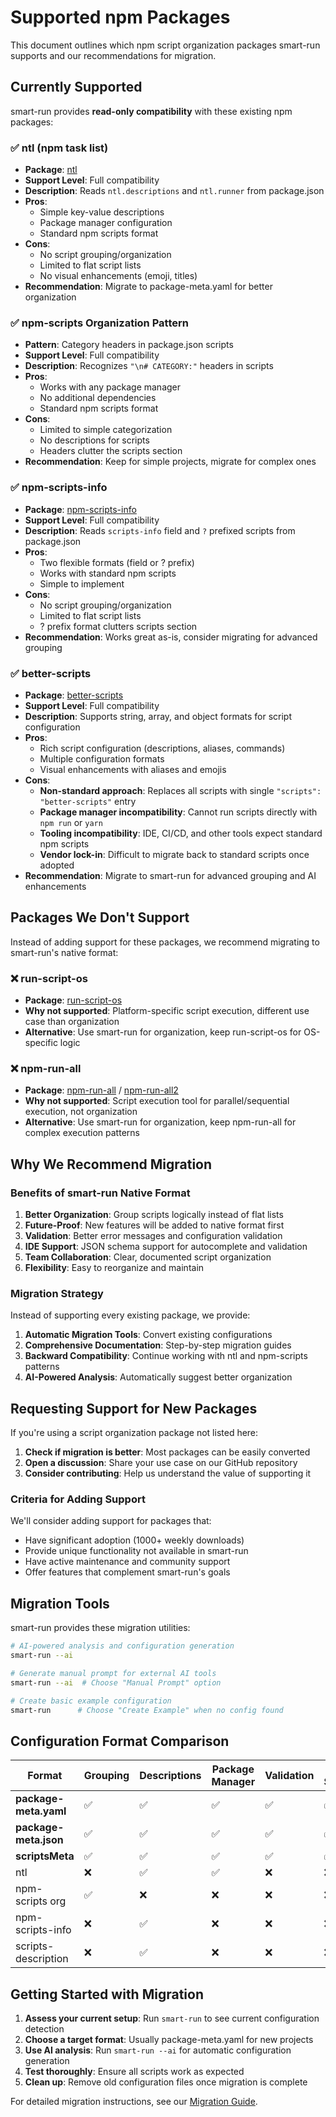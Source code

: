 # Supported npm Packages

This document outlines which npm script organization packages smart-run supports and our recommendations for migration.

## Currently Supported

smart-run provides **read-only compatibility** with these existing npm packages:

### ✅ ntl (npm task list)
- **Package**: [ntl](https://github.com/ruyadorno/ntl)
- **Support Level**: Full compatibility
- **Description**: Reads `ntl.descriptions` and `ntl.runner` from package.json
- **Pros**: 
  - Simple key-value descriptions
  - Package manager configuration
  - Standard npm scripts format
- **Cons**: 
  - No script grouping/organization
  - Limited to flat script lists
  - No visual enhancements (emoji, titles)
- **Recommendation**: Migrate to package-meta.yaml for better organization

### ✅ npm-scripts Organization Pattern  
- **Pattern**: Category headers in package.json scripts
- **Support Level**: Full compatibility
- **Description**: Recognizes `"\n# CATEGORY:"` headers in scripts
- **Pros**: 
  - Works with any package manager
  - No additional dependencies
  - Standard npm scripts format
- **Cons**: 
  - Limited to simple categorization
  - No descriptions for scripts
  - Headers clutter the scripts section
- **Recommendation**: Keep for simple projects, migrate for complex ones

### ✅ npm-scripts-info
- **Package**: [npm-scripts-info](https://github.com/srph/npm-scripts-info)
- **Support Level**: Full compatibility
- **Description**: Reads `scripts-info` field and `?` prefixed scripts from package.json
- **Pros**: 
  - Two flexible formats (field or ? prefix)
  - Works with standard npm scripts
  - Simple to implement
- **Cons**: 
  - No script grouping/organization
  - Limited to flat script lists
  - ? prefix format clutters scripts section
- **Recommendation**: Works great as-is, consider migrating for advanced grouping

### ✅ better-scripts
- **Package**: [better-scripts](https://github.com/iamyoki/better-scripts)
- **Support Level**: Full compatibility
- **Description**: Supports string, array, and object formats for script configuration
- **Pros**: 
  - Rich script configuration (descriptions, aliases, commands)
  - Multiple configuration formats
  - Visual enhancements with aliases and emojis
- **Cons**: 
  - **Non-standard approach**: Replaces all scripts with single `"scripts": "better-scripts"` entry
  - **Package manager incompatibility**: Cannot run scripts directly with `npm run` or `yarn`
  - **Tooling incompatibility**: IDE, CI/CD, and other tools expect standard npm scripts
  - **Vendor lock-in**: Difficult to migrate back to standard scripts once adopted
- **Recommendation**: Migrate to smart-run for advanced grouping and AI enhancements

## Packages We Don't Support

Instead of adding support for these packages, we recommend migrating to smart-run's native format:

### ❌ run-script-os
- **Package**: [run-script-os](https://github.com/charlesguse/run-script-os)
- **Why not supported**: Platform-specific script execution, different use case than organization
- **Alternative**: Use smart-run for organization, keep run-script-os for OS-specific logic

### ❌ npm-run-all
- **Package**: [npm-run-all](https://github.com/mysticatea/npm-run-all) / [npm-run-all2](https://github.com/bcomnes/npm-run-all2)
- **Why not supported**: Script execution tool for parallel/sequential execution, not organization
- **Alternative**: Use smart-run for organization, keep npm-run-all for complex execution patterns



## Why We Recommend Migration

### Benefits of smart-run Native Format

1. **Better Organization**: Group scripts logically instead of flat lists
2. **Future-Proof**: New features will be added to native format first
3. **Validation**: Better error messages and configuration validation
4. **IDE Support**: JSON schema support for autocomplete and validation
5. **Team Collaboration**: Clear, documented script organization
6. **Flexibility**: Easy to reorganize and maintain

### Migration Strategy

Instead of supporting every existing package, we provide:

1. **Automatic Migration Tools**: Convert existing configurations
2. **Comprehensive Documentation**: Step-by-step migration guides  
3. **Backward Compatibility**: Continue working with ntl and npm-scripts patterns
4. **AI-Powered Analysis**: Automatically suggest better organization

## Requesting Support for New Packages

If you're using a script organization package not listed here:

1. **Check if migration is better**: Most packages can be easily converted
2. **Open a discussion**: Share your use case on our GitHub repository
3. **Consider contributing**: Help us understand the value of supporting it

### Criteria for Adding Support

We'll consider adding support for packages that:
- Have significant adoption (1000+ weekly downloads)
- Provide unique functionality not available in smart-run
- Have active maintenance and community support
- Offer features that complement smart-run's goals

## Migration Tools

smart-run provides these migration utilities:

```bash
# AI-powered analysis and configuration generation
smart-run --ai

# Generate manual prompt for external AI tools
smart-run --ai  # Choose "Manual Prompt" option

# Create basic example configuration
smart-run      # Choose "Create Example" when no config found
```

## Configuration Format Comparison

| Format | Grouping | Descriptions | Package Manager | Validation | IDE Support |
|--------|----------|--------------|-----------------|------------|-------------|
| **package-meta.yaml** | ✅ | ✅ | ✅ | ✅ | ✅ |
| **package-meta.json** | ✅ | ✅ | ✅ | ✅ | ✅ |  
| **scriptsMeta** | ✅ | ✅ | ✅ | ✅ | ✅ |
| ntl | ❌ | ✅ | ✅ | ❌ | ❌ |
| npm-scripts org | ✅ | ❌ | ❌ | ❌ | ❌ |
| npm-scripts-info | ❌ | ✅ | ❌ | ❌ | ❌ |
| scripts-description | ❌ | ✅ | ❌ | ❌ | ❌ |

## Getting Started with Migration

1. **Assess your current setup**: Run `smart-run` to see current configuration detection
2. **Choose a target format**: Usually package-meta.yaml for new projects
3. **Use AI analysis**: Run `smart-run --ai` for automatic configuration generation
4. **Test thoroughly**: Ensure all scripts work as expected
5. **Clean up**: Remove old configuration files once migration is complete

For detailed migration instructions, see our [Migration Guide](./migration-guide.md).
